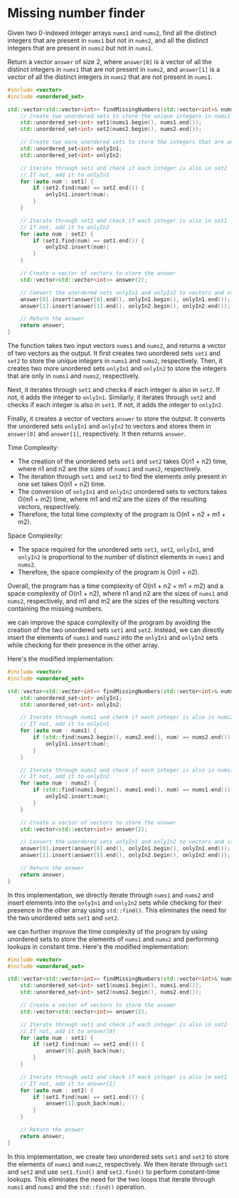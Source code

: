 # Missing number finder

Given two 0-indexed integer arrays `nums1` and `nums2`, find all the distinct integers that are present in `nums1` but not in `nums2`, and all the distinct integers that are present in `nums2` but not in `nums1`.

Return a vector `answer` of size 2, where `answer[0]` is a vector of all the distinct integers in `nums1` that are not present in `nums2`, and `answer[1]` is a vector of all the distinct integers in `nums2` that are not present in `nums1`.

```cpp
#include <vector>
#include <unordered_set>

std::vector<std::vector<int>> findMissingNumbers(std::vector<int>& nums1, std::vector<int>& nums2) {
    // Create two unordered sets to store the unique integers in nums1 and nums2
    std::unordered_set<int> set1(nums1.begin(), nums1.end());
    std::unordered_set<int> set2(nums2.begin(), nums2.end());

    // Create two more unordered sets to store the integers that are only in nums1 and nums2
    std::unordered_set<int> onlyIn1;
    std::unordered_set<int> onlyIn2;

    // Iterate through set1 and check if each integer is also in set2
    // If not, add it to onlyIn1
    for (auto num : set1) {
        if (set2.find(num) == set2.end()) {
            onlyIn1.insert(num);
        }
    }

    // Iterate through set2 and check if each integer is also in set1
    // If not, add it to onlyIn2
    for (auto num : set2) {
        if (set1.find(num) == set1.end()) {
            onlyIn2.insert(num);
        }
    }

    // Create a vector of vectors to store the answer
    std::vector<std::vector<int>> answer(2);

    // Convert the unordered sets onlyIn1 and onlyIn2 to vectors and store them in answer
    answer[0].insert(answer[0].end(), onlyIn1.begin(), onlyIn1.end());
    answer[1].insert(answer[1].end(), onlyIn2.begin(), onlyIn2.end());

    // Return the answer
    return answer;
}

```

The function takes two input vectors `nums1` and `nums2`, and returns a vector of two vectors as the output. It first creates two unordered sets `set1` and `set2` to store the unique integers in `nums1` and `nums2`, respectively. Then, it creates two more unordered sets `onlyIn1` and `onlyIn2` to store the integers that are only in `nums1` and `nums2`, respectively.

Next, it iterates through `set1` and checks if each integer is also in `set2`. If not, it adds the integer to `onlyIn1`. Similarly, it iterates through `set2` and checks if each integer is also in `set1`. If not, it adds the integer to `onlyIn2`.

Finally, it creates a vector of vectors `answer` to store the output. It converts the unordered sets `onlyIn1` and `onlyIn2` to vectors and stores them in `answer[0]` and `answer[1]`, respectively. It then returns `answer`.

Time Complexity:

* The creation of the unordered sets `set1` and `set2` takes O(n1 + n2) time, where n1 and n2 are the sizes of `nums1` and `nums2`, respectively.
* The iteration through `set1` and `set2` to find the elements only present in one set takes O(n1 + n2) time.
* The conversion of `onlyIn1` and `onlyIn2` unordered sets to vectors takes O(m1 + m2) time, where m1 and m2 are the sizes of the resulting vectors, respectively.
* Therefore, the total time complexity of the program is O(n1 + n2 + m1 + m2).

Space Complexity:

* The space required for the unordered sets `set1`, `set2`, `onlyIn1`, and `onlyIn2` is proportional to the number of distinct elements in `nums1` and `nums2`.
* Therefore, the space complexity of the program is O(n1 + n2).

Overall, the program has a time complexity of O(n1 + n2 + m1 + m2) and a space complexity of O(n1 + n2), where n1 and n2 are the sizes of `nums1` and `nums2`, respectively, and m1 and m2 are the sizes of the resulting vectors containing the missing numbers.

we can improve the space complexity of the program by avoiding the creation of the two unordered sets `set1` and `set2`. Instead, we can directly insert the elements of `nums1` and `nums2` into the `onlyIn1` and `onlyIn2` sets while checking for their presence in the other array.

Here's the modified implementation:

```cpp
#include <vector>
#include <unordered_set>

std::vector<std::vector<int>> findMissingNumbers(std::vector<int>& nums1, std::vector<int>& nums2) {
    std::unordered_set<int> onlyIn1;
    std::unordered_set<int> onlyIn2;

    // Iterate through nums1 and check if each integer is also in nums2
    // If not, add it to onlyIn1
    for (auto num : nums1) {
        if (std::find(nums2.begin(), nums2.end(), num) == nums2.end()) {
            onlyIn1.insert(num);
        }
    }

    // Iterate through nums2 and check if each integer is also in nums1
    // If not, add it to onlyIn2
    for (auto num : nums2) {
        if (std::find(nums1.begin(), nums1.end(), num) == nums1.end()) {
            onlyIn2.insert(num);
        }
    }

    // Create a vector of vectors to store the answer
    std::vector<std::vector<int>> answer(2);

    // Convert the unordered sets onlyIn1 and onlyIn2 to vectors and store them in answer
    answer[0].insert(answer[0].end(), onlyIn1.begin(), onlyIn1.end());
    answer[1].insert(answer[1].end(), onlyIn2.begin(), onlyIn2.end());

    // Return the answer
    return answer;
}

```

In this implementation, we directly iterate through `nums1` and `nums2` and insert elements into the `onlyIn1` and `onlyIn2` sets while checking for their presence in the other array using `std::find()`. This eliminates the need for the two unordered sets `set1` and `set2`.



we can further improve the time complexity of the program by using unordered sets to store the elements of `nums1` and `nums2` and performing lookups in constant time. Here's the modified implementation:

```cpp
#include <vector>
#include <unordered_set>

std::vector<std::vector<int>> findMissingNumbers(std::vector<int>& nums1, std::vector<int>& nums2) {
    std::unordered_set<int> set1(nums1.begin(), nums1.end());
    std::unordered_set<int> set2(nums2.begin(), nums2.end());

    // Create a vector of vectors to store the answer
    std::vector<std::vector<int>> answer(2);

    // Iterate through set1 and check if each integer is also in set2
    // If not, add it to answer[0]
    for (auto num : set1) {
        if (set2.find(num) == set2.end()) {
            answer[0].push_back(num);
        }
    }

    // Iterate through set2 and check if each integer is also in set1
    // If not, add it to answer[1]
    for (auto num : set2) {
        if (set1.find(num) == set1.end()) {
            answer[1].push_back(num);
        }
    }

    // Return the answer
    return answer;
}

```

In this implementation, we create two unordered sets `set1` and `set2` to store the elements of `nums1` and `nums2`, respectively. We then iterate through `set1` and `set2` and use `set1.find()` and `set2.find()` to perform constant-time lookups. This eliminates the need for the two loops that iterate through `nums1` and `nums2` and the `std::find()` operation.

